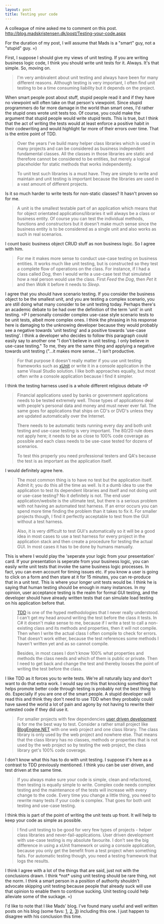 ```yaml
---
layout: post
title: Testing your code
---
```


<p>A colleague of mine asked me to comment on this post. <a href="http://blog.madskristensen.dk/post/Testing-your-code.aspx">http://blog.madskristensen.dk/post/Testing-your-code.aspx</a></p>
<p>For the duration of my post, I will assume that Mads is a "smart" guy, not a "stupid" guy. =)</p>
<p>First, I suppose I should give my views of unit testing. If you are writing business logic code, I think you should write unit tests for it. Always. It's that simple. So, moving on. </p>
<blockquote>
<p>I'm very ambivalent about unit testing and always have been for many different reasons. Although testing is very important, I often find unit testing to be a time consuming liability but it depends on the project. </p>
</blockquote>
<p>When smart people post about stuff, stupid people read it and if they have no viewpoint will often take on that person's viewpoint. Since stupid programmers do far more damage in the world than smart ones, I'd rather the stupid ones wrote unit tests too. Of course, you could make the argument that stupid people would write stupid tests. This is true, but I think that the act of writing the tests would at least enforce a positive habit in their codewriting and would highlight far more of their errors over time. That is the entire point of TDD.</p>
<blockquote>
<p>Over the years I've build many helper class libraries which is used in many projects and can be considered as business independent fundamental classes. All the classes in those libraries are static and therefore cannot be considered to be entities, but merely a logical placeholder for static methods that works independently. </p>
<p>To unit test such libraries is a must have. They are simple to write and maintain and unit testing is important because the libraries are used in a vast amount of different projects. </p>
</blockquote>
<p>Is it so much harder to write tests for non-static classes? It hasn't proven so for me.</p>
<blockquote>
<p>A unit is the smallest testable part of an application which means that for object orientated applications/libraries it will always be a class or business entity. Of course you can test the individual methods, functions and constructors but it doesn't make much sense since the business entity is to be considered as a single unit and also works as such in real scenarios. </p>
</blockquote>
<p>I count basic business object CRUD stuff as non business logic. So I agree with him.</p>
<blockquote>
<p>For me it makes more sense to conduct use-case testing on business entities. It works much like unit testing, but is constructed so they test a complete flow of operations on the class. For instance, if I had a class called <em>Dog</em>, then I would write a use-case test that simulated how a real person would use the class. First <em>Feed</em> the <em>Dog</em>, then <em>Pet</em> it and then <em>Walk</em> it before it needs to <em>Sleep</em>. </p>
</blockquote>
<p>I agree that you should have scenario testing. If you consider the business object to be the smallest unit, and you are testing a complex scenario, you are still doing what many consider to be unit testing today. Perhaps there's an academic debate to be had over the definition of the term 'unit' in unit testing. =P I personally consider complex use-case style scenario tests to be unit tests, albeit more complex ones. I think the phrasing in his response here is damaging to the unknowing developer because they would probably see a negative towards 'unit testing' and a positive towards 'use-case testing'. I think a developer who decides to follow this paragraph could easily say to another one "I don't believe in unit testing. I only believe in use-case testing." To me, they are the same thing and applying a negative towards unit testing ("...it makes more sense...") isn't productive.</p>
<blockquote>
<p>For that purpose it doesn't really matter if you use unit testing frameworks such as <a href="http://en.wikipedia.org/wiki/XUnit">xUnit</a> or write it in a console application in the same Visual Studio solution. I like both approaches equally, but most often write a console application because I find it simpler. </p>
</blockquote>
<p>I think the testing harness used is a whole different religious debate =P</p>
<blockquote>
<p>Financial applications used by banks or government applications needs to be tested extremely well. Those types of applications deal with people's personal data and money and must never ever fail. The same goes for applications that ships on CD's or DVD's unless they are updated automatically over the Internet. </p>
<p>There needs to be automatic tests running every day and both unit testing and use-case testing is very important. The 80/20 rule does not apply here; it needs to be as close to 100% code coverage as possible and each class needs to be use-case tested for dozens of scenarios. </p>
<p>To test this properly you need professional testers and QA's because the test is as important as the application itself. </p>
</blockquote>
<p>I would definitely agree here. </p>
<blockquote>
<p>The most common thing is to have no test but the application itself. Admit it; you do this all the time as well. Is it a dumb idea to use the application to test its dependent libraries and itself and not doing unit or use-case testing? No it definitely is not. The end user application/website is the ultimate test, but there is a serious problem with not having an automated test harness. If an error occurs you can spend more time finding the problem than it takes to fix it. For smaller projects though, I find it perfectly acceptable to test from the GUI without a test harness. </p>
<p>Also, it is very difficult to test GUI's automatically so it will be a good idea in most cases to use a test harness for every project in the application stack and then create a procedure for testing the actual GUI. In most cases it has to be done by humans manually.</p>
</blockquote>
<p>This is where I would play the 'seperate your logic from your presentation' card. If your presentation is seperate from your business logic, you can easily write unit tests that invoke the same business logic processes. In fact, you can even account for timing issues etc. if you know a user is going to click on a form and then stare at it for 15 minutes, you can re-produce that in a unit test. This is where your longer unit tests would be. I think he is saying that human testing should be enough in many instances. In my opinion, user acceptance testing is the realm for formal GUI testing, and the developer should have already written tests that can simulate load testing on his application before that.</p>
<blockquote>
<p><a href="http://en.wikipedia.org/wiki/Test-driven_development">TDD</a> is one of the hyped methodologies that I never really understood. I can't get my head around writing the test before the class it tests. In C# it doesn't make sense to me, because if I write a test to call a non-existing class and its methods and properties, then it will not compile. Then when I write the actual class I often compile to check for errors. That doesn't work either, because the test references some methods I haven't written yet and as so cannot compile. </p>
<p>Besides, in most cases I don't know 100% what properties and methods the class needs and which of them is public or private. Then I need to get back and change the test and thereby looses the point of writing the test before the class.</p>
</blockquote>
<p>I like TDD as it forces you to write tests. We're all naturally lazy and don't want to do that extra work. I would say on this that knocking something that helps promote better code through testing is probably not the best thing to do. Especially if you are one of the smart people. A stupid developer will read this and think they don't need to use TDD when they probably could have saved the world a lot of pain and agony by not having to rewrite their untested code if they did use it.  </p>
<blockquote>
<p>For smaller projects with few dependencies <a href="http://www.userdriven.org/about-user-driven">user driven development</a> is for me the best way to test. Consider a rather small project like <a href="http://www.dotnetblogengine.net/">BlogEngine.NET</a> with one web project and one class library. The class library is only used by the web project and nowhere else. That means that the class library has no classes, methods or properties that is not used by the web project so by testing the web project, the class library get's 100% code coverage. </p>
</blockquote>
<p>I don't know what this has to do with unit testing. I suppose it's here as a contrast to TDD previously mentioned. I think you can be user driven, and test driven at the same time.</p>
<blockquote>
<p>If you always make sure your code is simple, clean and refactored, then testing is equally simple to write. Complex code needs complex testing and the maintenance of the tests will increase with every change to the code. Every time you change a little thing, you need to rewrite many tests if your code is complex. That goes for both unit testing and use-case testing. </p>
</blockquote>
<p>I think this is part of the point of writing the unit tests up front. It will help to keep your code as simple as possible.</p>
<blockquote>
<p>I find unit testing to be good for very few types of projects - helper class libraries and never-fail-applications. User driven development with use-case testing is my absolute favourite. I don't see the big difference in using a xUnit framework or using a console application, because you only get the benefit from a test project when something fails. For automatic testing though, you need a testing framework that logs the results. </p>
</blockquote>
<p>I think I agree with a lot of the things that are said, just not with the conclusions drawn. I think *not* using unit testing should be rare thing, not the norm. I think a smart person in a position of authority shouldn't advocate skipping unit testing because people that already suck will use that opinion to enable them to continue sucking. Unit testing could help alleviate some of the suckage. =)</p>
<p>I'd like to note that I like Mads' blog. I've found many useful and well written posts on his blog (some favs: <a class="" mce_href="http://blog.madskristensen.dk/post/Don%e2%80%99t-use-the-ThreadPool-in-ASP.NET.aspx" href="http://blog.madskristensen.dk/post/Don%e2%80%99t-use-the-ThreadPool-in-ASP.NET.aspx">1</a>, <a class="" mce_href="http://blog.madskristensen.dk/post/Implement-micro-formats-on-your-website.aspx" href="http://blog.madskristensen.dk/post/Implement-micro-formats-on-your-website.aspx">2</a>, <a class="" mce_href="http://blog.madskristensen.dk/post/Life-without-TV-%e2%80%93-is-it-possible.aspx" href="http://blog.madskristensen.dk/post/Life-without-TV-%e2%80%93-is-it-possible.aspx">3</a>) including this one. I just happen to disagree with his conclusion this time.</p>